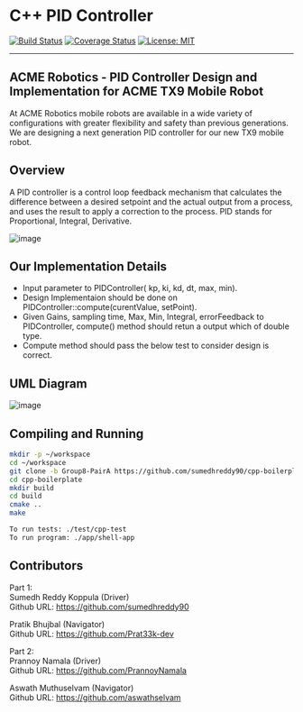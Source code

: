 # C++ PID Controller
[![Build Status](https://app.travis-ci.com/sumedhreddy90/cpp-boilerplate.svg?branch=Group8-PairA)](https://app.travis-ci.com/sumedhreddy90/cpp-boilerplate)
[![Coverage Status](https://coveralls.io/repos/github/sumedhreddy90/cpp-boilerplate/badge.svg?branch=Group8-PairA)](https://coveralls.io/github/sumedhreddy90/cpp-boilerplate?branch=Group8-PairA)
[![License: MIT](https://img.shields.io/badge/License-MIT-blue.svg)](https://opensource.org/licenses/MIT)

---
## ACME Robotics - PID Controller Design and Implementation for ACME TX9 Mobile Robot

At ACME Robotics mobile robots are available in a wide variety of configurations with greater flexibility and safety than previous generations. We are designing a next generation PID controller for our new TX9 mobile robot.

## Overview
A PID controller is a control loop feedback mechanism that calculates the difference between a desired setpoint and the actual output from a process, and uses the result to apply a correction to the process. PID stands for Proportional, Integral, Derivative.

![image](https://user-images.githubusercontent.com/24978535/135656765-ca36cfe9-07fd-474a-9798-93efe46e4845.png)

## Our Implementation Details
- Input parameter to PIDController( kp, ki, kd, dt, max, min).
- Design Implementaion should be done on PIDController::compute(curentValue, setPoint).
- Given Gains, sampling time, Max, Min, Integral, errorFeedback to PIDController, compute() method should retun a output which of double type.
- Compute method should pass the below test to consider design is correct.
## UML Diagram

![image](https://user-images.githubusercontent.com/24978535/135701907-ead1b202-83d6-4bdb-909f-685462d6491e.png)

## Compiling and Running
``` bash
mkdir -p ~/workspace
cd ~/workspace
git clone -b Group8-PairA https://github.com/sumedhreddy90/cpp-boilerplate.git
cd cpp-boilerplate
mkdir build
cd build
cmake ..
make

To run tests: ./test/cpp-test
To run program: ./app/shell-app
```
## Contributors

Part 1:  
Sumedh Reddy Koppula (Driver)   
Github URL: https://github.com/sumedhreddy90

Pratik Bhujbal (Navigator)  
Github URL: https://github.com/Prat33k-dev

Part 2:    
Prannoy Namala (Driver)    
Github URL: https://github.com/PrannoyNamala    

Aswath Muthuselvam (Navigator)    
Github URL: https://github.com/aswathselvam
